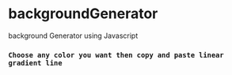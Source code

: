 # backgroundGenerator
background Generator using Javascript

### `Choose any color you want then copy and paste linear gradient line`

